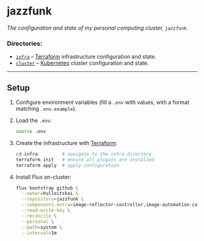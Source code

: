 # jazzfunk

_The configuration and state of my personal computing cluster, `jazzfunk`._

### Directories:

- [`infra`](./infra) – [Terraform](https://www.terraform.io) infrastructure
  configuration and state.
- [`cluster`](./cluster) – [Kubernetes](https://kubernetes.io) cluster configuration and state.

---

## Setup

1.  Configure environment variables (fill a `.env` with values, with a format
    matching `.env.example`).

2.  Load the `.env`:

    ```bash
    source .env
    ```

3.  Create the infrastructure with [Terraform](https://www.terraform.io):

    ```bash
    cd infra         # navigate to the infra directory
    terraform init   # ensure all plugins are installed
    terraform apply  # apply configuration
    ```

4.  Install Flux on-cluster:
    ```bash
    flux bootstrap github \
      --owner=hulloitskai \
      --repository=jazzfunk \
      --components-extra=image-reflector-controller,image-automation-controller \
      --read-write-key \
      --reconcile \
      --personal \
      --path=system \
      --interval=1m
    ```
